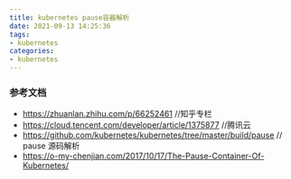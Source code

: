 ```yaml
---
title: kubernetes pause容器解析
date: 2021-09-13 14:25:36
tags:
- kubernetes
categories:
- kubernetes
---
```


### 参考文档

- https://zhuanlan.zhihu.com/p/66252461  //知乎专栏
- https://cloud.tencent.com/developer/article/1375877 //腾讯云
- https://github.com/kubernetes/kubernetes/tree/master/build/pause  // pause 源码解析
- https://o-my-chenjian.com/2017/10/17/The-Pause-Container-Of-Kubernetes/
